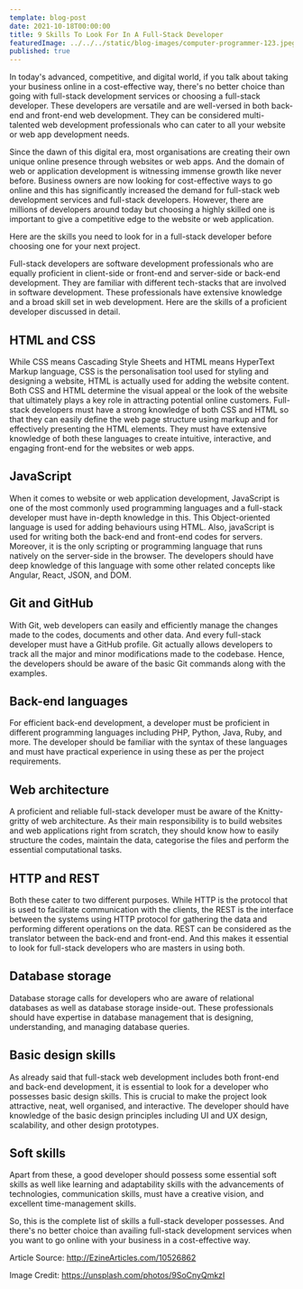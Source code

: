 ```yaml
---
template: blog-post
date: 2021-10-18T00:00:00
title: 9 Skills To Look For In A Full-Stack Developer
featuredImage: ../../../static/blog-images/computer-programmer-123.jpeg
published: true
---
```


In today's advanced, competitive, and digital world, if you talk about taking your business online in a cost-effective way, there's no better choice than going with full-stack development services or choosing a full-stack developer. These developers are versatile and are well-versed in both back-end and front-end web development. They can be considered multi-talented web development professionals who can cater to all your website or web app development needs.

Since the dawn of this digital era, most organisations are creating their own unique online presence through websites or web apps. And the domain of web or application development is witnessing immense growth like never before. Business owners are now looking for cost-effective ways to go online and this has significantly increased the demand for full-stack web development services and full-stack developers. However, there are millions of developers around today but choosing a highly skilled one is important to give a competitive edge to the website or web application.

Here are the skills you need to look for in a full-stack developer before choosing one for your next project.

Full-stack developers are software development professionals who are equally proficient in client-side or front-end and server-side or back-end development. They are familiar with different tech-stacks that are involved in software development. These professionals have extensive knowledge and a broad skill set in web development. Here are the skills of a proficient developer discussed in detail.

## HTML and CSS

While CSS means Cascading Style Sheets and HTML means HyperText Markup language, CSS is the personalisation tool used for styling and designing a website, HTML is actually used for adding the website content. Both CSS and HTML determine the visual appeal or the look of the website that ultimately plays a key role in attracting potential online customers. Full-stack developers must have a strong knowledge of both CSS and HTML so that they can easily define the web page structure using markup and for effectively presenting the HTML elements. They must have extensive knowledge of both these languages to create intuitive, interactive, and engaging front-end for the websites or web apps.

## JavaScript

When it comes to website or web application development, JavaScript is one of the most commonly used programming languages and a full-stack developer must have in-depth knowledge in this. This Object-oriented language is used for adding behaviours using HTML. Also, javaScript is used for writing both the back-end and front-end codes for servers. Moreover, it is the only scripting or programming language that runs natively on the server-side in the browser. The developers should have deep knowledge of this language with some other related concepts like Angular, React, JSON, and DOM.

## Git and GitHub

With Git, web developers can easily and efficiently manage the changes made to the codes, documents and other data. And every full-stack developer must have a GitHub profile. Git actually allows developers to track all the major and minor modifications made to the codebase. Hence, the developers should be aware of the basic Git commands along with the examples.

## Back-end languages

For efficient back-end development, a developer must be proficient in different programming languages including PHP, Python, Java, Ruby, and more. The developer should be familiar with the syntax of these languages and must have practical experience in using these as per the project requirements.

## Web architecture

A proficient and reliable full-stack developer must be aware of the Knitty-gritty of web architecture. As their main responsibility is to build websites and web applications right from scratch, they should know how to easily structure the codes, maintain the data, categorise the files and perform the essential computational tasks.

## HTTP and REST

Both these cater to two different purposes. While HTTP is the protocol that is used to facilitate communication with the clients, the REST is the interface between the systems using HTTP protocol for gathering the data and performing different operations on the data. REST can be considered as the translator between the back-end and front-end. And this makes it essential to look for full-stack developers who are masters in using both.

## Database storage

Database storage calls for developers who are aware of relational databases as well as database storage inside-out. These professionals should have expertise in database management that is designing, understanding, and managing database queries.

## Basic design skills

As already said that full-stack web development includes both front-end and back-end development, it is essential to look for a developer who possesses basic design skills. This is crucial to make the project look attractive, neat, well organised, and interactive. The developer should have knowledge of the basic design principles including UI and UX design, scalability, and other design prototypes.

## Soft skills

Apart from these, a good developer should possess some essential soft skills as well like learning and adaptability skills with the advancements of technologies, communication skills, must have a creative vision, and excellent time-management skills.

So, this is the complete list of skills a full-stack developer possesses. And there's no better choice than availing full-stack development services when you want to go online with your business in a cost-effective way.

Article Source: http://EzineArticles.com/10526862
<br>

Image Credit: https://unsplash.com/photos/9SoCnyQmkzI
